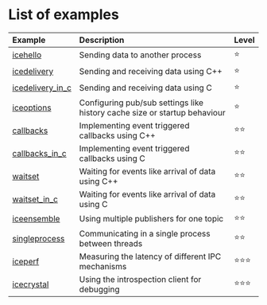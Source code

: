 # List of examples

| Example                                | Description                                                               | Level              |
|:---------------------------------------|:--------------------------------------------------------------------------|:-------------------|
|[icehello](./icehello/)                 | Sending data to another process                                           | :star:             |
|[icedelivery](./icedelivery/)           | Sending and receiving data using C++                                      | :star:             |
|[icedelivery_in_c](./icedelivery_in_c/) | Sending and receiving data using C                                        | :star:             |
|[iceoptions](./iceoptions/)             | Configuring pub/sub settings like history cache size or startup behaviour | :star:             |
|[callbacks](./callbacks/)               | Implementing event triggered callbacks using C++                          | :star::star:       |
|[callbacks_in_c](./callbacks_in_c/)     | Implementing event triggered callbacks using C                            | :star::star:       |
|[waitset](./waitset/)                   | Waiting for events like arrival of data using C++                         | :star::star:       |
|[waitset_in_c](./waitset_in_c/)         | Waiting for events like arrival of data using C                           | :star::star:       |
|[iceensemble](./iceensemble/)           | Using multiple publishers for one topic                                   | :star::star:       |
|[singleprocess](./singleprocess/)       | Communicating in a single process between threads                         | :star::star:       |
|[iceperf](./iceperf/)                   | Measuring the latency of different IPC mechanisms                         | :star::star::star: |
|[icecrystal](./icecrystal/)             | Using the introspection client for debugging                              | :star::star::star: |
